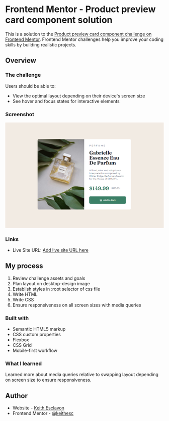 # Frontend Mentor - Product preview card component solution

This is a solution to the [Product preview card component challenge on Frontend Mentor](https://www.frontendmentor.io/challenges/product-preview-card-component-GO7UmttRfa). Frontend Mentor challenges help you improve your coding skills by building realistic projects. 

## Overview

### The challenge

Users should be able to:

- View the optimal layout depending on their device's screen size
- See hover and focus states for interactive elements

### Screenshot

![images/screenshot.png](images/screenshot.png)

### Links

- Live Site URL: [Add live site URL here](https://product-card-frontend-mentor.vercel.app/)

## My process

1. Review challenge assets and goals 
2. Plan layout on desktop-design image
2. Establish styles in :root selector of css file
3. Write HTML
4. Write CSS
5. Ensure responsiveness on all screen sizes with media queries 

### Built with

- Semantic HTML5 markup
- CSS custom properties
- Flexbox
- CSS Grid
- Mobile-first workflow

### What I learned

Learned more about media queries relative to swapping layout depending on screen size to ensure responsiveness. 

## Author

- Website - [Keith Esclavon](https://keithesc.vercel.app/)
- Frontend Mentor - [@keithesc](https://www.frontendmentor.io/profile/keithesc)
